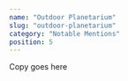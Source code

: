 ```yaml
---
name: "Outdoor Planetarium"
slug: "outdoor-planetarium"
category: "Notable Mentions"
position: 5
---
```


Copy goes here
